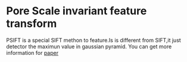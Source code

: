 # Pore Scale invariant feature transform
PSIFT is a special SIFT methon to feature.Is is different from SIFT,it just detector the maximun value in gaussian pyramid.
You can get more information for [paper](https://www.sciencedirect.com/science/article/pii/S003132031400394X)
